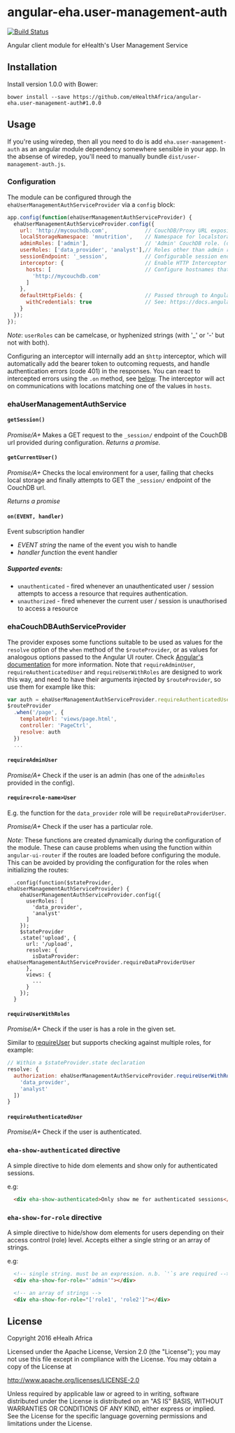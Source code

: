 # angular-eha.user-management-auth

[![Build Status](https://travis-ci.org/eHealthAfrica/angular-eha.user-management-auth.svg?&branch=master)](https://travis-ci.org/eHealthAfrica/angular-eha.user-management-auth)

Angular client module for eHealth's User Management Service

## Installation

Install version 1.0.0 with Bower:

    bower install --save https://github.com/eHealthAfrica/angular-eha.user-management-auth#1.0.0

## Usage

If you're using wiredep, then all you need to do is add
`eha.user-management-auth` as an angular module dependency somewhere
sensible in your app. In the absense of wiredep, you'll need to
manually bundle `dist/user-management-auth.js`.

### Configuration

The module can be configured through the
`ehaUserManagementAuthServiceProvider` via a `config` block:

```javascript
app.config(function(ehaUserManagementAuthServiceProvider) {
  ehaUserManagementAuthServiceProvider.config({
    url: 'http://mycouchdb.com',            // CouchDB/Proxy URL exposing _session endpoints
    localStorageNamespace: 'mnutrition',    // Namespace for localstorage (default: lf)
    adminRoles: ['admin'],                  // 'Admin' CouchDB role. (default: `['_admin']`)
    userRoles: ['data_provider', 'analyst'],// Roles other than admin roles
    sessionEndpoint: '_session',            // Configurable session endpoint (default: `'_session'`)
    interceptor: {                          // Enable HTTP Interceptor (default: false)
      hosts: [                              // Configure hostnames that should be intercepted
        'http://mycouchdb.com'
      ]
    },
    defaultHttpFields: {                    // Passed through to Angular's $http config (default: unset)
      withCredentials: true                 // See: https://docs.angularjs.org/api/ng/service/$http#usage
    }
  });
});
```

_Note_: `userRoles` can be camelcase, or hyphenized strings (with '_' or '-' but not with both).

Configuring an interceptor will internally add an `$http` interceptor,
which will automatically add the bearer token to outcoming requests,
and handle authentication errors (code 401) in the responses. You can
react to intercepted errors using the `.on` method, see
[below](#onevent-handler). The interceptor will act on communications
with locations matching one of the values in `hosts`.

### ehaUserManagementAuthService

#### `getSession()`

_Promise/A+_ Makes a GET request to the `_session/` endpoint of the CouchDB url provided during configuration. _Returns a promise._

#### `getCurrentUser()`

_Promise/A+_ Checks the local environment for a user, failing that checks local storage and finally attempts to GET the `_session/` endpoint of the CouchDB url.

_Returns a promise_

#### `on(EVENT, handler)`

Event subscription handler

- *EVENT* _string_ the name of the event you wish to handle
- *handler* _function_ the event handler

##### Supported events:

- `unauthenticated` - fired whenever an unauthenticated user / session attempts to access a resource that requires authentication.
- `unauthorized` - fired whenever the current user / session is unauthorised to access a resource

### ehaCouchDBAuthServiceProvider

The provider exposes some functions suitable to be used as values for
the `resolve` option of the `when` method of the `$routeProvider`, or
as values for analogous options passed to the Angular UI router. Check
[Angular's
documentation](https://docs.angularjs.org/api/ngRoute/provider/$routeProvider)
for more information. Note that `requireAdminUser`,
`requireAuthenticatedUser` and `requireUserWithRoles` are designed to work this way, and need to
have their arguments injected by `$routeProvider`, so use them for
example like this:

```js
var auth = ehaUserManagementAuthServiceProvider.requireAuthenticatedUser;
$routeProvider
  .when('/page', {
    templateUrl: 'views/page.html',
    controller: 'PageCtrl',
    resolve: auth
  })
  ...
```

#### `requireAdminUser`

_Promise/A+_ Check if the user is an admin (has one of the `adminRoles` provided in the config).

#### `require<role-name>User`

E.g. the function for the `data_provider` role will be `requireDataProviderUser`.

_Promise/A+_ Check if the user has a particular role.

_Note_: These functions are created dynamically during the configuration of the module. These can cause problems when using the function within `angular-ui-router` if the routes are loaded before configuring the module. This can be avoided by providing the configuration for the roles when initializing the routes:

```
  .config(function($stateProvider, ehaUserManagementAuthServiceProvider) {
    ehaUserManagementAuthServiceProvider.config({
      userRoles: [
        'data_provider',
        'analyst'
      ]
    });
    $stateProvider
    .state('upload', {
      url: '/upload',
      resolve: {
        isDataProvider: ehaUserManagementAuthServiceProvider.requireDataProviderUser
      },
      views: {
        ...
      }
    });
  }
```

#### `requireUserWithRoles`

_Promise/A+_ Check if the user is has a role in the given set.

Similar to [require<role-name>User](#requirerole-nameuser) but supports checking against multiple roles, for example:

```js
// Within a $stateProvider.state declaration
resolve: {
  authorization: ehaUserManagementAuthServiceProvider.requireUserWithRoles([
    'data_provider',
    'analyst'
  ])
}
```

#### `requireAuthenticatedUser`

_Promise/A+_ Check if the user is authenticated.

### `eha-show-authenticated` directive

A simple directive to hide dom elements and show only for authenticated sessions.

e.g:

```html
  <div eha-show-authenticated>Only show me for authenticated sessions</div>
```

### `eha-show-for-role` directive

A simple directive to hide/show dom elements for users depending on their access control (role) level.  Accepts either a single string or an array of strings.

e.g:

```html
  <!-- single string. must be an expression. n.b. `'`s are required -->
  <div eha-show-for-role="'admin'"></div>

  <!-- an array of strings -->
  <div eha-show-for-role="['role1', 'role2']"></div>
```

## License

Copyright 2016 eHealh Africa

Licensed under the Apache License, Version 2.0 (the "License"); you
may not use this file except in compliance with the License.  You may
obtain a copy of the License at

http://www.apache.org/licenses/LICENSE-2.0

Unless required by applicable law or agreed to in writing, software
distributed under the License is distributed on an "AS IS" BASIS,
WITHOUT WARRANTIES OR CONDITIONS OF ANY KIND, either express or
implied.  See the License for the specific language governing
permissions and limitations under the License.
